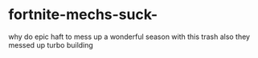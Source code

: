 # fortnite-mechs-suck-
why do epic haft to mess up a wonderful season with this trash also they messed up turbo building 
